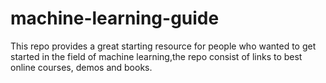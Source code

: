 # machine-learning-guide
This repo provides a great starting resource for people who wanted to get started in the field of machine learning,the repo consist of links to best online courses, demos and books.

